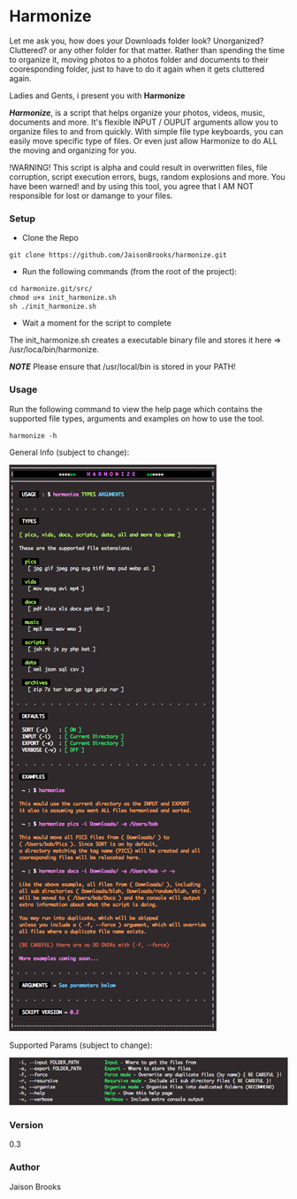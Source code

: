 # Harmonize
Let me ask you, how does your Downloads folder look? Unorganized? Cluttered? or any other folder for that matter. Rather than spending the time to organize it, moving photos to a photos folder and documents to their cooresponding folder, just to have to do it again when it gets cluttered again.

Ladies and Gents, i present you with **Harmonize**

***Harmonize***, is a script that helps organize your photos, videos, music, documents and more. It's flexible INPUT / OUPUT arguments allow you to organize files to and from quickly. With simple file type keyboards, you can easily move specific type of files. Or even just allow Harmonize to do ALL the moving and organizing for you.

!WARNING!
This script is alpha and could result in overwritten files, file corruption, script execution errors, bugs, random explosions and more. You have been warned! and by using this tool, you agree that I AM NOT responsible for lost or damange to your files.

### Setup
* Clone the Repo

```
git clone https://github.com/JaisonBrooks/harmonize.git
```

* Run the following commands (from the root of the project):
 
```
cd harmonize.git/src/
chmod u+x init_harmonize.sh
sh ./init_harmonize.sh
```

* Wait a moment for the script to complete

The init_harmonize.sh creates a executable binary file and stores it here => /usr/loca/bin/harmonize.

***NOTE*** Please ensure that /usr/local/bin is stored in your PATH!

### Usage
Run the following command to view the help page which contains the supported file types, arguments and examples on how to use the tool.

```
harmonize -h
```

General Info (subject to change):

![Alt text](/res/screenshot_help_harmonize.png?raw=true "General Info")

Supported Params (subject to change):

![Alt text](/res/screenshot_params_harmonize.png?raw=true "Support Params")

### Version
0.3

### Author
Jaison Brooks
